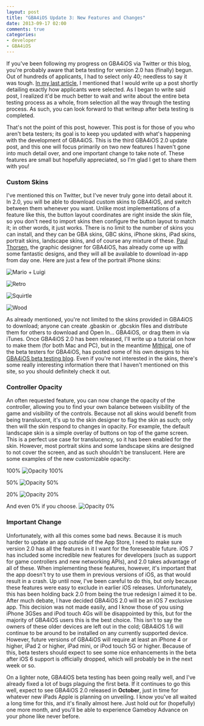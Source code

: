 ```yaml
---
layout: post
title: "GBA4iOS Update 3: New Features and Changes"
date: 2013-09-17 02:00
comments: true
categories: 
- developer
- GBA4iOS
---
```


If you've been following my progress on GBA4iOS via Twitter or this blog, you're probably aware that beta testing for version 2.0 has (finally) begun. Out of hundreds of applicants, I had to select only 40; needless to say it was tough. [In my last article](http://rileytestut.com/blog/2013/09/08/the-results-are-in/), I mentioned that I would write up a post shortly detailing exactly how applicants were selected. As I began to write said post, I realized it'd be much better to wait and write about the entire beta testing process as a whole, from selection all the way through the testing process. As such, you can look forward to that writeup after beta testing is completed.

That's not the point of this post, however. This post is for those of you who aren't beta testers; its goal is to keep you updated with what's happening with the development of GBA4iOS. This is the third GBA4iOS 2.0 update post, and this one will focus primarily on two new features I haven't gone into much detail over, and one important change to take note of. These features are small but hopefully appreciated, so I'm glad I get to share them with you!

<!-- more -->

### **Custom Skins** ###

I've mentioned this on Twitter, but I've never truly gone into detail about it. In 2.0, you will be able to download custom skins to GBA4iOS, and switch between them whenever you want. Unlike most implementations of a feature like this, the button layout coordinates are right inside the skin file, so you don't need to import skins then configure the button layout to match it; in other words, it just works. There is no limit to the number of skins you can install, and they can be GBA skins, GBC skins, iPhone skins, iPad skins, portrait skins, landscape skins, and of course any mixture of these. [Paul Thorsen](http://twitter.com/pau1thor), the graphic designer for GBA4iOS, has already come up with some fantastic designs, and they will all be available to download in-app from day one. Here are just a few of the portrait iPhone skins:

![Mario + Luigi](../../../../../images/posts/skins/mario+luigi.png)

![Retro](../../../../../images/posts/skins/retro.png)

![Squirtle](../../../../../images/posts/skins/squirtle.png)

![Wood](../../../../../images/posts/skins/wood.png)

As already mentioned, you're not limited to the skins provided in GBA4iOS to download; anyone can create .gbaskin or .gbcskin files and distribute them for others to download and Open In… GBA4iOS, or drag them in via iTunes. Once GBA4iOS 2.0 has been released, I'll write up a tutorial on how to make them (for both Mac and PC), but in the meantime [Mithical](http://twitter.com/mithical), one of the beta testers for GBA4iOS, has posted some of his own designs to his [GBA4iOS beta testing blog](http://gba4ios.mithical.com). Even if you're not interested in the skins, there's some really interesting information there that I haven't mentioned on this site, so you should definitely check it out. 

### **Controller Opacity** ###

An often requested feature, you can now change the opacity of the controller, allowing you to find your own balance between visibility of the game and visibility of the controls. Because not all skins would benefit from being translucent, it's up to the skin designer to flag the skin as such; only then will the skin respond to changes in opacity. For example, the default landscape skin is a simple overlay of buttons on top of the game screen. This is a perfect use case for translucency, so it has been enabled for the skin. However, most portrait skins and some landscape skins are designed to not cover the screen, and as such shouldn't be translucent. Here are some examples of the new customizable opacity:

100%
![Opacity 100%](../../../../../images/posts/skins/opacity100.png)


50%
![Opacity 50%](../../../../../images/posts/skins/opacity50.png)


20%
![Opacity 20%](../../../../../images/posts/skins/opacity20.png)


And even 0% if you choose.
![Opacity 0%](../../../../../images/posts/skins/opacity0.png)


### **Important Change** ###
Unfortunately, with all this comes some bad news. Because it is much harder to update an app outside of the App Store, I need to make sure version 2.0 has all the features in it I want for the foreseeable future. iOS 7 has included some incredible new features for developers (such as support for game controllers and new networking APIs), and 2.0 takes advantage of all of these. When implementing these features, however, it's important that the app doesn't try to use them in previous versions of iOS, as that would result in a crash. Up until now, I've been careful to do this, but only because these features were easy to exclude in earlier iOS releases. Unfortunately, this has been holding back 2.0 from being the true redesign I aimed it to be. After much debate, I have decided GBA4iOS 2.0 will be an iOS 7 exclusive app. This decision was not made easily, and I know those of you using iPhone 3GSes and iPod touch 4Gs will be disappointed by this, but for the majority of GBA4iOS users this is the best choice. This isn't to say the owners of these older devices are left out in the cold; GBA4iOS 1.6 will continue to be around to be installed on any currently supported device. However, future versions of GBA4iOS will require at least an iPhone 4 or higher, iPad 2 or higher, iPad mini, or iPod touch 5G or higher. Because of this, beta testers should expect to see some nice enhancements in the beta after iOS 6 support is officially dropped, which will probably be in the next week or so. 

On a lighter note, GBA4iOS beta testing has been going really well, and I've already fixed a lot of bugs plaguing the first beta. If it continues to go this well, expect to see GBA4iOS 2.0 released in **October**, just in time for whatever new iPads Apple is planning on unveiling. I know you've all waited a long time for this, and it's finally almost here. Just hold out for (hopefully) one more month, and you'll be able to experience Gameboy Advance on your phone like never before.
